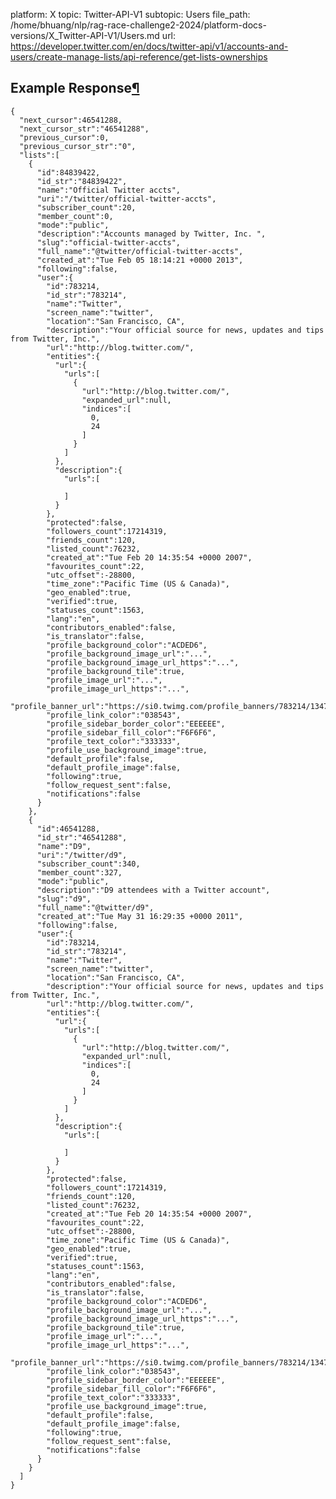 platform: X
topic: Twitter-API-V1
subtopic: Users
file_path: /home/bhuang/nlp/rag-race-challenge2-2024/platform-docs-versions/X_Twitter-API-V1/Users.md
url: https://developer.twitter.com/en/docs/twitter-api/v1/accounts-and-users/create-manage-lists/api-reference/get-lists-ownerships


## Example Response[¶](#example-response "Permalink to this headline")

    {
      "next_cursor":46541288,
      "next_cursor_str":"46541288",
      "previous_cursor":0,
      "previous_cursor_str":"0",
      "lists":[
        {
          "id":84839422,
          "id_str":"84839422",
          "name":"Official Twitter accts",
          "uri":"/twitter/official-twitter-accts",
          "subscriber_count":20,
          "member_count":0,
          "mode":"public",
          "description":"Accounts managed by Twitter, Inc. ",
          "slug":"official-twitter-accts",
          "full_name":"@twitter/official-twitter-accts",
          "created_at":"Tue Feb 05 18:14:21 +0000 2013",
          "following":false,
          "user":{
            "id":783214,
            "id_str":"783214",
            "name":"Twitter",
            "screen_name":"twitter",
            "location":"San Francisco, CA",
            "description":"Your official source for news, updates and tips from Twitter, Inc.",
            "url":"http://blog.twitter.com/",
            "entities":{
              "url":{
                "urls":[
                  {
                    "url":"http://blog.twitter.com/",
                    "expanded_url":null,
                    "indices":[
                      0,
                      24
                    ]
                  }
                ]
              },
              "description":{
                "urls":[
    
                ]
              }
            },
            "protected":false,
            "followers_count":17214319,
            "friends_count":120,
            "listed_count":76232,
            "created_at":"Tue Feb 20 14:35:54 +0000 2007",
            "favourites_count":22,
            "utc_offset":-28800,
            "time_zone":"Pacific Time (US & Canada)",
            "geo_enabled":true,
            "verified":true,
            "statuses_count":1563,
            "lang":"en",
            "contributors_enabled":false,
            "is_translator":false,
            "profile_background_color":"ACDED6",
            "profile_background_image_url":"...",
            "profile_background_image_url_https":"...",
            "profile_background_tile":true,
            "profile_image_url":"...",
            "profile_image_url_https":"...",
            "profile_banner_url":"https://si0.twimg.com/profile_banners/783214/1347405327",
            "profile_link_color":"038543",
            "profile_sidebar_border_color":"EEEEEE",
            "profile_sidebar_fill_color":"F6F6F6",
            "profile_text_color":"333333",
            "profile_use_background_image":true,
            "default_profile":false,
            "default_profile_image":false,
            "following":true,
            "follow_request_sent":false,
            "notifications":false
          }
        },
        {
          "id":46541288,
          "id_str":"46541288",
          "name":"D9",
          "uri":"/twitter/d9",
          "subscriber_count":340,
          "member_count":327,
          "mode":"public",
          "description":"D9 attendees with a Twitter account",
          "slug":"d9",
          "full_name":"@twitter/d9",
          "created_at":"Tue May 31 16:29:35 +0000 2011",
          "following":false,
          "user":{
            "id":783214,
            "id_str":"783214",
            "name":"Twitter",
            "screen_name":"twitter",
            "location":"San Francisco, CA",
            "description":"Your official source for news, updates and tips from Twitter, Inc.",
            "url":"http://blog.twitter.com/",
            "entities":{
              "url":{
                "urls":[
                  {
                    "url":"http://blog.twitter.com/",
                    "expanded_url":null,
                    "indices":[
                      0,
                      24
                    ]
                  }
                ]
              },
              "description":{
                "urls":[
    
                ]
              }
            },
            "protected":false,
            "followers_count":17214319,
            "friends_count":120,
            "listed_count":76232,
            "created_at":"Tue Feb 20 14:35:54 +0000 2007",
            "favourites_count":22,
            "utc_offset":-28800,
            "time_zone":"Pacific Time (US & Canada)",
            "geo_enabled":true,
            "verified":true,
            "statuses_count":1563,
            "lang":"en",
            "contributors_enabled":false,
            "is_translator":false,
            "profile_background_color":"ACDED6",
            "profile_background_image_url":"...",
            "profile_background_image_url_https":"...",
            "profile_background_tile":true,
            "profile_image_url":"...",
            "profile_image_url_https":"...",
            "profile_banner_url":"https://si0.twimg.com/profile_banners/783214/1347405327",
            "profile_link_color":"038543",
            "profile_sidebar_border_color":"EEEEEE",
            "profile_sidebar_fill_color":"F6F6F6",
            "profile_text_color":"333333",
            "profile_use_background_image":true,
            "default_profile":false,
            "default_profile_image":false,
            "following":true,
            "follow_request_sent":false,
            "notifications":false
          }
        }
      ]
    }